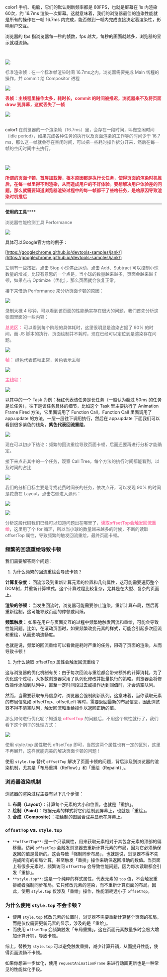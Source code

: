 <br/>color1
手机、电脑，它们的默认刷新频率都是 60FPS，也就是屏幕在 1s 内渲染 60次，约 16.7ms 渲染一次屏幕。这就意味着，我们的浏览器最佳的渲染性能就是所有的操作在一帧 16.7ms 内完成，能否做到一帧内完成直接决定着渲染性，影响用户交互。

浏览器的 fps 指浏览器每一秒的帧数，fps 越大，每秒的画面就越多，浏览器的显示就越流畅。

<br/>

  
![](https://cdn.nlark.com/yuque/0/2024/png/207857/1727162498758-779dd3ef-f0f3-46e1-8114-7195014f7a9c.png)



<font style="color:rgb(95, 99, 104);">标准渲染帧：在一个标准帧渲染时间 16.7ms之内，浏览器需要完成 Main 线程的操作，并 commit 给 Compositor 进程</font>

![](https://cdn.nlark.com/yuque/0/2024/png/207857/1727162540711-145f51c8-5862-4066-a794-3a7d6a4247ff.png)



**<font style="color:#DF2A3F;">丢帧：主线程里操作太多，耗时长，commit 的时间被推迟，浏览器来不及将页面 draw 到屏幕，这就丢失了一帧</font>**

**<font style="color:#DF2A3F;"></font>**

![](https://cdn.nlark.com/yuque/0/2024/png/207857/1727162595104-fd90543d-0b55-45e5-9edd-96c9e4b52931.png)



<br/>color1
<font style="color:rgb(95, 99, 104);">在浏览器的一个渲染帧（16.7ms）里，会存在一段时间，叫做空闲时间（idle period），如果完成各种任务的执行以及页面渲染的工作等的时间少于 16.7 ms，那么这一帧就会存在空闲时间，可以把一些耗时操作拆分开来，然后在每一帧的空闲时间中去执行。</font>

<br/>

![](https://cdn.nlark.com/yuque/0/2024/png/207857/1727162816374-56c5c80f-b04f-4ce2-9a8a-2e87039372fd.png)

**<font style="color:#DF2A3F;">所谓的页面卡顿、首屏加载慢，根本原因都是执行长任务，使得页面的渲染时机推后，在每一帧里得不到渲染，从而造成用户的不好体验。要想解决用户体验差的问题，那么就需要知道浏览器渲染过程中的每一帧都干了些啥任务，是啥原因导致渲染时机推后</font>**

****

**使用的工具******

<font style="color:rgb(95, 99, 104);">浏览器性能检测工具 Performance</font>

![](https://cdn.nlark.com/yuque/0/2024/png/207857/1727163141487-1d925163-4afa-4f8f-aac9-50c337538b5e.png)



具体可以Google官方给的例子：

[https://googlechrome.github.io/devtools-samples/jank/](https://googlechrome.github.io/devtools-samples/jank/)

<font style="color:rgb(95, 99, 104);">左侧有一些按钮，点击 Stop 小球停止运动，点击 Add、Subtract 可以控制小球数量的增减，比较有意思的一个点是，当小球的数量越来越多，页面会越来越卡顿，如果点击 Optimize（优化），那么页面就会恢复正常。</font>

<font style="color:rgb(95, 99, 104);">接下来借助 Performance 来分析页面卡顿的原因：</font>

![](https://cdn.nlark.com/yuque/0/2024/png/207857/1727163871747-16bc9c25-72f4-4529-bc09-efde153982c1.png)

<font style="color:rgb(95, 99, 104);">录制大概 4 秒钟，可以看到该页面的性能确实存在很大的问题，我们首先分析这张图里面的一些内容：</font>

**<font style="color:rgb(253, 121, 168);">总览区：</font>**<font style="color:rgb(95, 99, 104);"> 可以看到每个阶段的具体耗时，这里很明显是渲染占据了 90% 的时间，而 JS 脚本的执行、页面绘制并不耗时，现在已经可以定位到是渲染存在问题。</font>

![](https://cdn.nlark.com/yuque/0/2024/png/207857/1727163904554-3e8146e3-9e41-496e-8eda-4f4cf5876850.png)

**<font style="color:rgb(253, 121, 168);">帧：</font>**<font style="color:rgb(95, 99, 104);"> 绿色代表该帧正常，黄色表示丢帧</font>

![](https://cdn.nlark.com/yuque/0/2024/png/207857/1727163931768-b5d1aef4-391a-4124-b2f2-9795e240ab27.png)

**<font style="color:rgb(253, 121, 168);">主线程：</font>**

![](https://cdn.nlark.com/yuque/0/2024/png/207857/1727163957742-a994ad57-d4b3-4723-8bc7-3d0068797ccf.png)

以其中的一个 Task 为例：标红代表该任务是长任务（一般认为超过 50ms 的任务是长任务），往下是该任务具体的细节，比如这个 Task 里主要执行了 Animation Frame Fired 方法，它里面调用了 Function Call，Function Call 里面调用了 app.update 的方法，一层一层往下调用执行，然后在 app.update 下面我们可以看到很多紫色的线条，**紫色代表回流重绘**。

![](https://cdn.nlark.com/yuque/0/2024/png/207857/1727163996889-cfd8c6fc-bd4d-49bb-beaa-e0998433288f.png)

<font style="color:rgb(95, 99, 104);">现在可以初步下结论：频繁的回流重绘导致页面卡顿，后面还要再进行分析才能确定。</font>

<font style="color:rgb(95, 99, 104);">接下来点击其中的一个任务，观察 Call Tree，每个方法的执行时间都能看到，以及时间的占比</font>

![](https://cdn.nlark.com/yuque/0/2024/png/207857/1727164020301-efff9371-00e6-47cd-b70e-38dd8ffa2c9b.png)

<font style="color:rgb(95, 99, 104);">我们的分析目标主要是寻找花费时间长的任务，依次点开，可以发现 90% 的时间是花费在 Layout，点击右侧进入源码：</font>

![](https://cdn.nlark.com/yuque/0/2024/png/207857/1727164044781-b643607d-2369-42ed-b86d-45bf34d88b30.png)

![](https://cdn.nlark.com/yuque/0/2024/png/207857/1727164060479-a4806dfe-2dc7-48cc-b75e-bda51447b4ac.png)

<font style="color:rgb(95, 99, 104);">分析这段代码我们已经可以知道问题出在哪里了，</font>**<font style="color:rgb(253, 121, 168);">读取offsetTop会触发回流重绘</font>**<font style="color:rgb(95, 99, 104);">，这里用了个 for 循环，所以当小球的数量越来越多的时候，不断的读取 offsetTop 属性，导致频繁的触发回流重绘，最终页面卡顿。</font>  


 

### 频繁的回流重绘导致卡顿
我们需要解答两个问题：

1. 为什么频繁的回流重绘会导致卡顿？

**计算复杂度：** 回流涉及到重新计算元素的位置和几何属性，这可能需要遍历整个DOM树，并重新计算样式。这个计算过程比较复杂，尤其是在大型、复杂的页面上。

**渲染的停顿：** 当发生回流时，浏览器可能需要停止渲染，重新计算布局，然后再重新绘制，这可能导致页面的停顿或闪烁。

**频繁触发：** 如果在用户与页面交互的过程中频繁地触发回流和重绘，可能会导致性能问题。比如，在滚动页面时，如果频繁改变元素的样式，可能会引起多次回流和重绘，从而影响流畅度。

也就是说，频繁的回流重绘可以看做是耗时严重的任务，阻碍了页面的渲染，从而导致卡顿！

1. 为什么读取 offsetTop 属性会触发回流重绘？

这与浏览器的优化机制有关：由于每次回流与重绘都会带来额外的计算消耗，为了优化这个过程，大多数浏览器采用了队列化修改并批量执行的策略。浏览器会将修改操作添加到队列中，直至一定时间段过去或操作达到阈值时，才会清空队列。

然而，当需要获取布局信息时，浏览器会强制刷新队列。这意味着，当你读取元素的布局信息如 offsetTop、offsetLeft 等时，需要返回最新的布局信息，因此浏览器不得不清空队列，触发回流和重绘操作以返回正确的值。





<font style="color:rgb(95, 99, 104);">那么如何进行优化呢？知道是 </font>**<font style="color:rgb(253, 121, 168);">offsetTop</font>**<font style="color:rgb(95, 99, 104);"> 的问题后，不用这个属性就行了，我们看下这个例子的处理方式：</font>

![](https://cdn.nlark.com/yuque/0/2024/png/207857/1727164102715-5cc37593-836f-402b-b007-c217f30e7af3.png)



<font style="color:rgb(95, 99, 104);">使用 style.top 属性取代 offsetTop 即可，当然这两个属性也有一定的区别，这里不再展开，这样就能完美的解决页面卡顿的问题！</font>

  


使用 `style.top` 替代 `offsetTop` 解决了页面卡顿的问题，背后涉及到浏览器的渲染机制，尤其是「布局重排（Reflow）」和「重绘（Repaint）」。

### 浏览器渲染机制
浏览器的渲染过程主要有以下几个步骤：

1. **布局（Layout）**：计算每个元素的大小和位置，也就是「重排」。
2. **绘制（Paint）**：根据元素的样式将它们绘制到屏幕上，也就是「重绘」。
3. **合成（Composite）**：把绘制的图层合成并显示在屏幕上。

### `offsetTop` vs. `style.top`
+ `**offsetTop**`: 是一个只读属性，用来获取元素相对于其包含元素的顶部的偏移量。访问 `offsetTop` 会触发浏览器去重新计算元素的布局，因为它必须确保返回的值是最新的。这会导致「强制同步布局」，也就是说，浏览器不得不先完成所有的布局计算，甚至触发「重排」操作来确保返回准确的数值。当页面上有很多元素时，频繁访问 `offsetTop` 会导致性能问题，因为每次读取都会引发「重排」。
+ `**style.top**`: 这是一个纯粹的样式属性，代表元素的 `top` 值，不会触发重排或者强制同步布局。它只修改元素的渲染，而不重新计算页面的布局。因此，使用 `style.top` 仅涉及「重绘」操作，性能消耗远小于 `offsetTop`。

### 为什么使用 `style.top` 不会卡顿？
+ 使用 `style.top` 修改元素的位置时，浏览器不需要重新计算整个页面的布局，而是仅仅需要更新元素的显示，涉及的是「重绘」。
+ 而使用 `offsetTop` 会频繁触发「布局重排」，这在页面元素数量多时会极大增加计算开销，导致卡顿。

综上，替换为 `style.top` 可以避免触发重排，减少计算开销，从而提升性能，使得页面流畅不卡顿。

如果你想进一步优化，使用 `requestAnimationFrame` 来进行动画更新也是一种常见的性能优化手段。 

